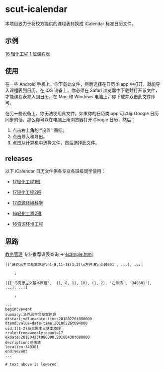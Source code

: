 # scut-icalendar

本项目致力于将校方提供的课程表转换成 iCalendar 标准日历文件。

## 示例

[16 轻化工程 1 班课程表](https://github.com/CourierKyn/scut-icalendar/releases/download/v1.1/16.1.ics)

## 使用

在一些 Android 手机上，你下载此文件，然后选择在日历类 app 中打开，就能导入课程表到日历。在 iOS 设备上，你必须在 Safari 浏览器中下载并打开该文件，才能课程表导入到日历。在 Mac 和 Windows 电脑上，你下载并双击此文件即可。

在另一些设备上，你无法使用此文件。如果你的日历类 app 可以与 Google 日历同步的话，那么你可以在电脑上用浏览器打开 Google 日历，然后：

1. 点击右上角的 “设置” 图标。
2. 点击导入和导出。
3. 点击从计算机中选择文件，然后选择此文件。

## releases

以下 iCalendar 日历文件供各专业各班级同学使用：

* [17轻化工程1班](https://github.com/CourierKyn/scut-icalendar/releases/download/v1.1/17.1.ics)

* [17轻化工程2班](https://github.com/CourierKyn/scut-icalendar/releases/download/v1.1/17.2.ics)

* [17资源环境科学](https://github.com/CourierKyn/scut-icalendar/releases/download/v1.1/17.ics)

* [16轻化工程2班](https://github.com/CourierKyn/scut-icalendar/releases/download/v1.1/16.2.ics)

* [16资源环境工程](https://github.com/CourierKyn/scut-icalendar/releases/download/v1.1/16.ics)


## 思路

[教务管理](http://xsweb.scuteo.com/default2.aspx) 专业推荐课表查询 → [example.html](https://github.com/CourierKyn/scut-icalendar/blob/master/example.html)

```
[['马克思主义基本原理\n1-8,11-18(1,2)\n左伟清\n340301', ...], ...]

    ↓

[[['马克思主义基本原理',  (1, 8, 11, 18), (1, 2), '左伟清', '340301'], ...], ...]

    ↓

...
begin:vevent
summary:马克思主义基本原理
dtstart;value=date-time:20180226t080000
dtend;value=date-time:20180226t094000
uid:1(1-2)马克思主义基本原理
rrule:freq=weekly;count=17
exdate:20180423t080000,20180430t080000
decription:左伟清
location:340301
end:vevent
...

# text above is lowered
```
